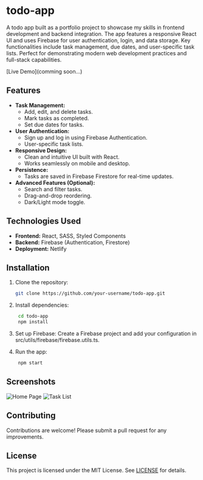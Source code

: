 # todo-app
A todo app built as a portfolio project to showcase my skills in frontend development and backend integration. The app features a responsive React UI and uses Firebase for user authentication, login, and data storage. Key functionalities include task management, due dates, and user-specific task lists. Perfect for demonstrating modern web development practices and full-stack capabilities.

[Live Demo](comming soon...)

## Features
- **Task Management:**
  - Add, edit, and delete tasks.
  - Mark tasks as completed.
  - Set due dates for tasks.
- **User Authentication:**
  - Sign up and log in using Firebase Authentication.
  - User-specific task lists.
- **Responsive Design:**
  - Clean and intuitive UI built with React.
  - Works seamlessly on mobile and desktop.
- **Persistence:**
  - Tasks are saved in Firebase Firestore for real-time updates.
- **Advanced Features (Optional):**
  - Search and filter tasks.
  - Drag-and-drop reordering.
  - Dark/Light mode toggle.
 
## Technologies Used
- **Frontend:** React, SASS, Styled Components
- **Backend:** Firebase (Authentication, Firestore)
- **Deployment:** Netlify

## Installation
1. Clone the repository:
   ```bash
   git clone https://github.com/your-username/todo-app.git

2. Install dependencies:
   ```bash
    cd todo-app
    npm install
   
3. Set up Firebase:
Create a Firebase project and add your configuration in src/utils/firebase/firebase.utils.ts.

4. Run the app:
   ```bash
    npm start

## Screenshots
![Home Page](/screenshots/home.png)
![Task List](/screenshots/tasks.png)

## Contributing
Contributions are welcome! Please submit a pull request for any improvements.

## License
This project is licensed under the MIT License. See [LICENSE](LICENSE) for details.

